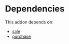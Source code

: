 # Dependencies

This addon depends on:

- [sale](https://github.com/bringout/oca-ocb-sale)
- [purchase](https://github.com/bringout/oca-ocb-core)
